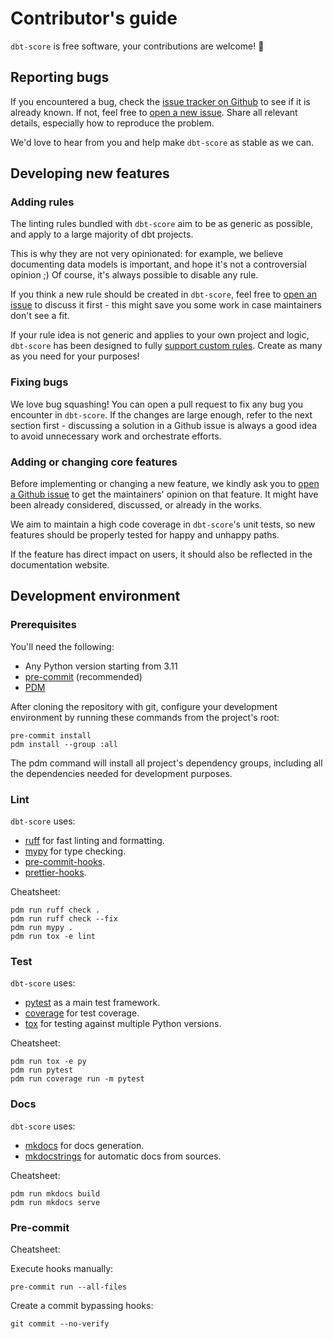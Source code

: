 # Contributor's guide

`dbt-score` is free software, your contributions are welcome! 🚀

## Reporting bugs

If you encountered a bug, check the
[issue tracker on Github](https://github.com/PicnicSupermarket/dbt-score/issues)
to see if it is already known. If not, feel free to
[open a new issue](https://github.com/PicnicSupermarket/dbt-score/issues/new).
Share all relevant details, especially how to reproduce the problem.

We'd love to hear from you and help make `dbt-score` as stable as we can.

## Developing new features

### Adding rules

The linting rules bundled with `dbt-score` aim to be as generic as possible, and
apply to a large majority of dbt projects.

This is why they are not very opinionated: for example, we believe documenting
data models is important, and hope it's not a controversial opinion ;) Of
course, it's always possible to disable any rule.

If you think a new rule should be created in `dbt-score`, feel free to
[open an issue](https://github.com/PicnicSupermarket/dbt-score/issues/new) to
discuss it first - this might save you some work in case maintainers don't see a
fit.

If your rule idea is not generic and applies to your own project and logic,
`dbt-score` has been designed to fully [support custom rules](create_rules.md).
Create as many as you need for your purposes!

### Fixing bugs

We love bug squashing! You can open a pull request to fix any bug you encounter
in `dbt-score`. If the changes are large enough, refer to the next section
first - discussing a solution in a Github issue is always a good idea to avoid
unnecessary work and orchestrate efforts.

### Adding or changing core features

Before implementing or changing a new feature, we kindly ask you to
[open a Github issue](https://github.com/PicnicSupermarket/dbt-score/issues/new/)
to get the maintainers' opinion on that feature. It might have been already
considered, discussed, or already in the works.

We aim to maintain a high code coverage in `dbt-score`'s unit tests, so new
features should be properly tested for happy and unhappy paths.

If the feature has direct impact on users, it should also be reflected in the
documentation website.

## Development environment

### Prerequisites

You'll need the following:

- Any Python version starting from 3.11
- [pre-commit](https://pre-commit.com/) (recommended)
- [PDM](https://pdm-project.org/2.12/)

After cloning the repository with git, configure your development environment by
running these commands from the project's root:

```shell
pre-commit install
pdm install --group :all
```

The pdm command will install all project's dependency groups, including all the
dependencies needed for development purposes.

### Lint

`dbt-score` uses:

- [ruff](https://docs.astral.sh/ruff/) for fast linting and formatting.
- [mypy](https://mypy.readthedocs.io/en/stable/) for type checking.
- [pre-commit-hooks](https://github.com/pre-commit/pre-commit-hooks).
- [prettier-hooks](https://github.com/pre-commit/mirrors-prettier).

Cheatsheet:

```shell
pdm run ruff check .
pdm run ruff check --fix
pdm run mypy .
pdm run tox -e lint
```

### Test

`dbt-score` uses:

- [pytest](https://docs.pytest.org/) as a main test framework.
- [coverage](https://coverage.readthedocs.io/en/latest/index.html) for test
  coverage.
- [tox](https://tox.wiki/en/latest/) for testing against multiple Python
  versions.

Cheatsheet:

```shell
pdm run tox -e py
pdm run pytest
pdm run coverage run -m pytest
```

### Docs

`dbt-score` uses:

- [mkdocs](https://www.mkdocs.org/) for docs generation.
- [mkdocstrings](https://mkdocstrings.github.io/) for automatic docs from
  sources.

Cheatsheet:

```shell
pdm run mkdocs build
pdm run mkdocs serve
```

### Pre-commit

Cheatsheet:

Execute hooks manually:

```shell
pre-commit run --all-files
```

Create a commit bypassing hooks:

```shell
git commit --no-verify
```
